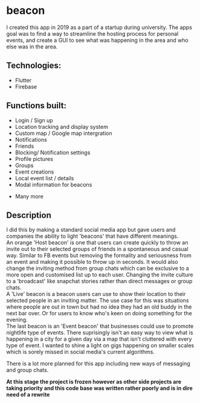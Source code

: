 # beacon

I created this app in 2019 as a part of a startup during university. The apps goal was to find a way to streamline the hosting process for personal events, and create a GUI to see what was happening in the area and who else was in the area.

## Technologies:
- Flutter
- Firebase

## Functions built:
- Login / Sign up
- Location tracking and display system
- Custom map / Google map intergration
- Notifications
- Friends
- Blocking/ Notification settings
- Profile pictures
- Groups
- Event creations
- Local event list / details
- Modal information for beacons
+ Many more

## Description
I did this by making a standard social media app but gave users and companies the ability to light 'beacons' that have different meanings. \
An orange 'Host beacon' is one that users can create quickly to throw an invite out to their selected groups of friends in a spontaneous and casual way. Similar to FB events but removing the formality and seriousness from an event and making it possible to throw up in seconds. It would also change the inviting method from group chats which can be exclusive to a more open and customised list up to each user. Changing the invite culture to a 'broadcast' like snapchat stories rather than direct messages or group chats. \
A 'Live' beacon is a beacon users can use to show their location to their selected people in an inviting matter. The use case for this was situations where people are out in town but had no idea they had an old buddy in the next bar over. Or for users to know who's keen on doing something for the evening. \
The last beacon is an 'Event beacon' that businesses could use to promote nightlife type of events. There suprisingly isn't an easy way to view what is happening in a city for a given day via a map that isn't cluttered with every type of event. I wanted to shine a light on gigs happening on smaller scales which is sorely missed in social media's current algorithms.

There is a lot more planned for this app including new ways of messaging and group chats.

**At this stage the project is frozen however as other side projects are taking priority and this code base was written rather poorly and is in dire need of a rewrite**